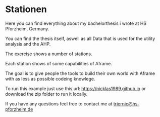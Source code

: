 # Stationen

Here you can find everything about my bachelorthesis i wrote at HS Pforzheim, Germany.

You can find the thesis itself, aswell as all Data that is used for the utility analysis and the AHP.

The exercise shows a number of stations.

Each station shows of some capabilities of Aframe.

The goal is to give people the tools to build their own world with Aframe with as less as possible codeing knowlege.


To run this example just use this url: https://nicklas1989.github.io
or download the zip folder to run it locally.


If you have any questions feel free to contact me at triernic@hs-pforzheim.de